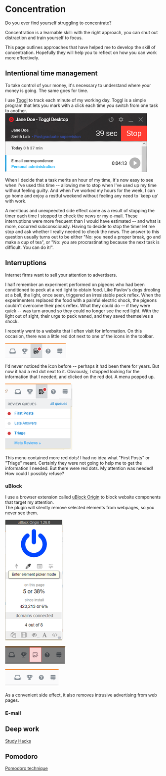# Concentration

Do you ever find yourself struggling to concentrate?

Concentration is a learnable skill: with the right approach, 
you can shut out distraction and train yourself to focus.

This page outlines approaches that have helped me to develop the skill of concentration.
Hopefully they will help you to reflect on how you can work more effectively.


## Intentional time management

To take control of your money, it's necessary to understand where your money is going.
The same goes for time.

I use [Toggl](https://www.toggl.com) to track each minute of my working day. 
Toggl is a simple program that lets you mark with a click each time you switch from
one task to another.  
![Toggl interface](https://github.com/ms609/concentration/raw/master/img/Toggl.png "Toggl interface")


When I decide that a task merits an hour of my time, it's now easy to see when 
I've used this time -- allowing me to stop when I've used up my time without 
feeling guilty.  And when I've worked my hours for the week, I can go home and 
enjoy a restful weekend without feeling any need to 'keep up' with work.

A meritious and unexpeected side effect came as a result of stopping the timer
each time I stopped to check the news or my e-mail.  These interruptions
were more frequent than I would have estimated -- and what is more, occurred
subconsciously.  Having to decide to stop the timer let me stop and ask whether
I really needed to check the news.  The answer to this question usually turns out to be
either "No: you need a proper break, go and make a cup of tea", or "No: you are
procrastinating because the next task is difficult. You can do it!".

## Interruptions

Internet firms want to sell your attention to advertisers. 

I half remember an experiment performed on pigeons who had been conditioned to
peck at a red light to obtain food.  Like Pavlov's dogs drooling at a bell,
the light, once seen, triggered an irresistable peck reflex.
When the experimenters replaced the food with a painful electric shock,
the pigeons couldn't overcome their peck reflex.
What they could do -- if they were quick -- was turn around so they could
no longer see the red light.  With the light out of sight, their urge to peck
waned, and they saved themselves a shock.

I recently went to a website that I often visit for information.
On this occasion, there was a little red dot next to one of the icons in the toolbar.

![Stack overflow buttons](https://github.com/ms609/concentration/raw/master/img/RedDot.png "A little red dot")

I'd never noticed the icon before -- perhaps it had been there for years.  But now it
had a red dot next to it.  Obviously, I stopped looking for the information that I needed,
and clicked on the red dot.  A menu popped up.

![Stack overflow review queue](https://github.com/ms609/concentration/raw/master/img/RedDotMenu.png "More red dots!")

This menu contained more red dots!
I had no idea what "First Posts" or "Triage" meant.
Certainly they were not going to help me to get the information I needed.
But there were red dots.  My attention was needed!  How could I possibly refuse?

### uBlock

I use a browser extension called [uBlock Origin](https://github.com/gorhill/uBlock/)
to block website components that target my attention.  
The plugin will silently remove selected elements from webpages, so you never see them.

![uBlock](https://github.com/ms609/concentration/raw/master/img/uBlock.png "uBlock interface")

![uBlock red dot zapper](https://github.com/ms609/concentration/raw/master/img/NoMoreRedDot.png "No more red dots!")

![uBlock red dot zapped](https://github.com/ms609/concentration/raw/master/img/WithoutRedDot.png "It's gone.")

As a convenient side effect, it also removes intrusive advertising from web pages.



### E-mail


## Deep work

[Study Hacks](https://www.calnewport.com/blog/2009/11/20/a-study-hacks-primer/)

## Pomodoro

[Pomodoro technique](https://francescocirillo.com/pages/pomodoro-technique)
